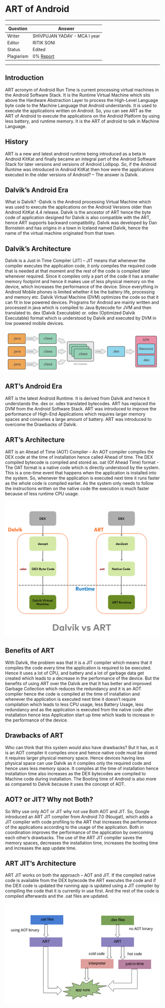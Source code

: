 # ART of Android

---

| Question   | Answer                                                            |
| ---------- | ----------------------------------------------------------------- |
| Writer     | SHIVPUJAN YADAV - MCA I year |
| Editor     | RITIK SONI |
| Status     | Edited |
| Plagiarism | 0% [Report](https://github.com/RishPoria/Srijan-2021/blob/f6d16deca3319ea1383e2ff90ec63b868063407b/articles/plagReports/CelestialAI.pdf)|

---

## Introduction

ART acronym of Android Run Time is current processing virtual machines in the Android Software Stack. It is the Runtime Virtual Machine which sits above the Hardware Abstraction Layer to process the High-Level Language byte code to the Machine Language that Android understands. It is used to execute the applications written on Android. So, you can see ART as the ART of Android to execute the applications on the Android Platform by using less battery, and runtime memory. It is the ART of android to talk in Machine Language.

## History

ART is a new and latest android runtime being introduced as a beta in Android KitKat and finally became an integral part of the Android Software Stack for later versions and versions of Android Lollipop. So, if the Android Runtime was introduced in Android KitKat then how were the applications executed in the older versions of Android? – The answer is Dalvik.

## Dalvik’s Android Era

What is Dalvik? -Dalvik is the Android processing Virtual Machine which was used to execute the applications on the Android Versions older than Android KitKat 4.4 release. Dalvik is the ancestor of ART hence the byte code of application designed for Dalvik is also compatible with the ART, hence ART supports backward compatibility. Dalvik was developed by Dan Bornstein and has origins in a town in Iceland named Dalvik, hence the name of the virtual machine originated from that town.

## Dalvik’s Architecture

Dalvik is a Just in Time Compiler (JIT) – JIT means that whenever the compiler executes the application code, it only compiles the required code that is needed at that moment and the rest of the code is compiled later whenever required. Since it compiles only a part of the code it has a smaller memory footprint and hence it makes use of less physical memory on the device, which increases the performance of the device. Since everything in Android Mobile phones is limited whether it be the battery life, processing and memory etc. Dalvik Virtual Machine (DVM) optimizes the code so that it can fit in low powered devices. Programs for Android are mainly written and processed in java which is compiled to Java Bytecode for JVM and then translated to. dex (Dalvik Executable) or. odex (Optimized Dalvik Executable) format which is understood by Dalvik and executed by DVM in low powered mobile devices.

![DalviksArchitecture](https://github.com/shivpujan12/Srijan-2022/blob/main/imgs/DlaviksArchitecture.png)

## ART’s Android Era

ART is the latest Android Runtime. It is derived from Dalvik and hence it understands the. dex or. odex translated bytecodes. ART has replaced the DVM from the Android Software Stack. ART was introduced to improve the performance of High-End Applications which requires larger memory spaces and consumes a large amount of battery. ART was introduced to overcome the Drawbacks of Dalvik.

## ART’s Architecture

ART is an Ahead of Time (AOT) Compiler – An AOT compiler compiles the DEX code at the time of installation hence called Ahead of time. The DEX compiled bytecode is compiled and stored as. oat (Of Ahead Time) format -The OAT format is a native code which is directly understood by the system. This is a one-time event that happens when the application is installed into the system. So, whenever the application is executed next time it runs faster as the whole code is compiled earlier. As the system only needs to follow the instructions written on the native code the execution is much faster because of less runtime CPU usage.

![ArchitectureOfDVM](https://github.com/shivpujan12/Srijan-2022/blob/main/imgs/ArchitectureOfDVM.png)

## Benefits of ART

With Dalvik, the problem was that it is a JIT compiler which means that it compiles the code every time the application is required to be executed. Hence it uses a lot of CPU, and battery and a lot of garbage data get created which leads to a decrease in the performance of the device. But the benefits of using ART over the Dalvik are that It has better and improved Garbage Collection which reduces the redundancy and it is an AOT compiler hence the code is compiled at the time of installation and whenever the application is executed next time it doesn’t require compilation which leads to less CPU usage, less Battery Usage, less redundancy and as the application is executed from the native code after installation hence less Application start up time which leads to increase in the performance of the device.

## Drawbacks of ART

Who can think that this system would also have drawbacks? But it has, as it is an AOT compiler it compiles once and hence native code must be stored it requires larger physical memory space. Hence devices having less physical space can use Dalvik as it compiles only the required code and hence uses less memory space. It compiles at the time of installation hence installation time also increases as the DEX bytecodes are compiled to Machine code during installation. The Booting time of Android is also more as compared to Dalvik because it uses the concept of AOT.

## AOT? or JIT? Why not Both?

So Why use only AOT or JIT why not use Both AOT and JIT. So, Google introduced an ART JIT compiler from Android 7.0 (Nougat), which adds a JIT compiler with code profiling to the ART that increases the performance of the applications according to the usage of the application. Both in coordination improves the performance of the application by overcoming each other’s drawbacks. The use of the ART JIT compiler saves the memory spaces, decreases the installation time, increases the booting time and increases the app update time.

## ART JIT’s Architecture

ART JIT works on both the approach – AOT and JIT. If the compiled native code is available from the DEX bytecode the ART executes the code and if the DEX code is updated the running app is updated using a JIT compiler by compiling the code that it is currently in use first. And the rest of the code is compiled afterwards and the .oat files are updated.

![ArchitectureOfArtJit](https://github.com/shivpujan12/Srijan-2022/blob/main/imgs/ArchitectureOfArtJit.png)
